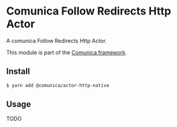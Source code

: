 # Comunica Follow Redirects Http Actor

A comunica Follow Redirects Http Actor.

This module is part of the [Comunica framework](https://github.com/comunica/comunica).

## Install

```bash
$ yarn add @comunica/actor-http-native
```

## Usage

TODO
